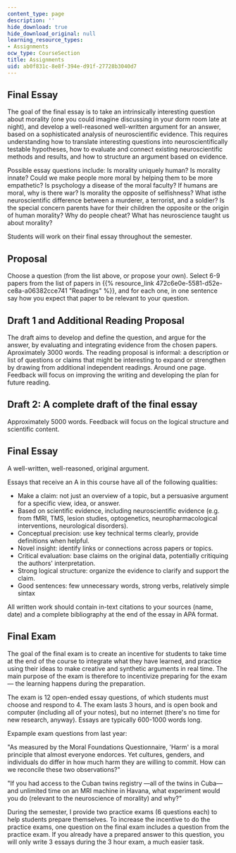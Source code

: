 ```yaml
---
content_type: page
description: ''
hide_download: true
hide_download_original: null
learning_resource_types:
- Assignments
ocw_type: CourseSection
title: Assignments
uid: ab0f831c-8e8f-394e-d91f-27728b3040d7
---
```


Final Essay
-----------

The goal of the final essay is to take an intrinsically interesting question about morality (one you could imagine discussing in your dorm room late at night), and develop a well-reasoned well-written argument for an answer, based on a sophisticated analysis of neuroscientific evidence. This requires understanding how to translate interesting questions into neuroscientifically testable hypotheses, how to evaluate and connect existing neuroscientific methods and results, and how to structure an argument based on evidence.

Possible essay questions include: Is morality uniquely human? Is morality innate? Could we make people more moral by helping them to be more empathetic? Is psychology a disease of the moral faculty? If humans are moral, why is there war? Is morality the opposite of selfishness? What isthe neuroscientific difference between a murderer, a terrorist, and a soldier? Is the special concern parents have for their children the opposite or the origin of human morality? Why do people cheat? What has neuroscience taught us about morality?

Students will work on their final essay throughout the semester.

Proposal
--------

Choose a question (from the list above, or propose your own). Select 6-9 papers from the list of papers in {{% resource_link 472c6e0e-5581-d52e-ce8a-a06382cce741 "Readings" %}}, and for each one, in one sentence say how you expect that paper to be relevant to your question.

Draft 1 and Additional Reading Proposal
---------------------------------------

The draft aims to develop and define the question, and argue for the answer, by evaluating and integrating evidence from the chosen papers. Aproximately 3000 words. The reading proposal is informal: a description or list of questions or claims that might be interesting to expand or strengthen by drawing from additional independent readings. Around one page. Feedback will focus on improving the writing and developing the plan for future reading.

Draft 2: A complete draft of the final essay
--------------------------------------------

Approximately 5000 words. Feedback will focus on the logical structure and scientific content.

Final Essay
-----------

A well-written, well-reasoned, original argument.

Essays that receive an A in this course have all of the following qualities:

*   Make a claim: not just an overview of a topic, but a persuasive argument for a specific view, idea, or answer.
*   Based on scientific evidence, including neuroscientific evidence (e.g. from fMRI, TMS, lesion studies, optogenetics, neuropharmacological interventions, neurological disorders).
*   Conceptual precision: use key technical terms clearly, provide definitions when helpful.
*   Novel insight: identify links or connections across papers or topics.
*   Critical evaluation: base claims on the original data, potentially critiquing the authors' interpretation.
*   Strong logical structure: organize the evidence to clarify and support the claim.
*   Good sentences: few unnecessary words, strong verbs, relatively simple sintax

All written work should contain in-text citations to your sources (name, date) and a complete bibliography at the end of the essay in APA format.

Final Exam
----------

The goal of the final exam is to create an incentive for students to take time at the end of the course to integrate what they have learned, and practice using their ideas to make creative and synthetic arguments in real time. The main purpose of the exam is therefore to incentivize preparing for the exam — the learning happens during the preparation.

The exam is 12 open-ended essay questions, of which students must choose and respond to 4. The exam lasts 3 hours, and is open book and computer (including all of your notes), but no internet (there's no time for new research, anyway). Essays are typically 600-1000 words long.

Expample exam questions from last year:

"As measured by the Moral Foundations Questionnaire, 'Harm' is a moral principle that almost everyone endorces. Yet cultures, genders, and individuals do differ in how much harm they are willing to commit. How can we reconcile these two observations?"

"If you had access to the Cuban twins registry —all of the twins in Cuba— and unlimited time on an MRI machine in Havana, what experiment would you do (relevant to the neuroscience of morality) and why?"

During the semester, I provide two practice exams (6 questions each) to help students prepare themselves. To increase the incentive to do the practice exams, one question on the final exam includes a question from the practice exam. If you already have a prepared answer to this question, you will only write 3 essays during the 3 hour exam, a much easier task.